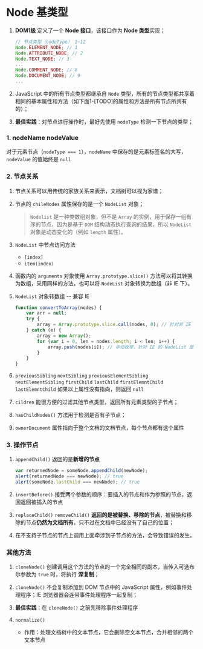 # Node 基类型
1. **DOM1级** 定义了一个 **Node 接口**，该接口作为 **Node 类型**实现；

    ```javascript
    // 节点类型（nodeType） 1~12
    Node.ELEMENT_NODE; // 1
    Node.ATTRIBUTE_NODE; // 2
    Node.TEXT_NODE; // 3
    ...
    Node.COMMENT_NODE; // 8
    Node.DOCUMENT_NODE; // 9
    ...
    ```
2. JavaScript 中的所有节点类型都继承自 `Node` 类型，所有的节点类型都共享着相同的基本属性和方法（如下面1-[TODO]的属性和方法是所有节点所共有的）；

3. **最佳实践**：对节点进行操作时，最好先使用 `nodeType` 检测一下节点的类型；

### 1. nodeName nodeValue
对于元素节点（`nodeType === 1`），`nodeName` 中保存的是元素标签名的大写，`nodeValue` 的值始终是 `null`

### 2. 节点关系
1. 节点关系可以用传统的家族关系来表示，文档树可以视为家谱；

2. 节点的 `chileNodes` 属性保存的是一个 `NodeList` 对象；
    > `Nodelist` 是一种类数组对象，但不是 `Array` 的实例，用于保存一组有序的节点，因为是基于 `DOM` 结构动态执行查询的结果，所以 `NodeList` 对象是动态变化的（例如 `length` 属性）。

3. `NodeList` 中节点访问方法
    * `[index]`
    * `item(index)`

4. 函数内的 `arguments` 对象使用 `Array.prototype.slice()` 方法可以将其转换为数组，采用同样的方法，也可以将 `NodeList` 对象转换为数组（非 IE 下）。

5. `NodeList` 对象转数组 -- 兼容 IE
    ```javascript
    function convertToArray(nodes) {
        var arr = null;
        try {
            array = Array.prototype.slice.call(nodes, 0); // 针对非 IE
        } catch (e) {
            array = new Array();
            for (var i = 0, len = nodes.length; i < len; i++) {
                array.push(nodes[i]); // 手动枚举，针对 IE 的 NodeList 是 COM 对象
            }
        }
    }
    ```

6. `previousSibling` `nextSibling` `previousElementSibling` `nextElementSibling` `firstChild` `lastChild` `firstElemntChild` `lastElemntChild`
    如果以上属性没有指向，则返回 `null`

7. `cildren` 能很方便的过滤其他节点类型，返回所有元素类型的子节点；

8. `hasChildNodes()` 方法用于检测是否有子节点；

9. `ownerDocument` 属性指向于整个文档的文档节点，每个节点都有这个属性

### 3. 操作节点
1. `appendChild()` 返回的是**新增的节点**
    ```javascript
    var returnedNode = someNode.appendChild(newNode);
    alert(returnedNode === newNode); // true
    alert(someNode.lastChild === newNode); // true
    ```

2. `insertBefore()` 接受两个参数的顺序：要插入的节点和作为参照的节点，返回返回被插入的节点

3. `replaceChild()` `removeChild()` **返回的是被替换、移除的节点**，被替换和移除的节点**仍然为文档所有**，只不过在文档中已经没有了自己的位置；

4. 在不支持子节点的节点上调用上面牵涉到子节点的方法，会导致错误的发生。

### 其他方法
1. `cloneNode()` 创建调用这个方法的节点的一个完全相同的副本，当传入可选布尔参数为 `true` 时，将执行 **深复制**；

2. `cloneNode()` 不会复制添加到 DOM 节点中的 JavaScript 属性，例如事件处理程序；IE 浏览器器会连带事件处理程序一起复制；

3. **最佳实践**：在 `cloneNode()` 之前先移除事件处理程序

4. `normalize()`
    * 作用：处理文档树中的文本节点，它会删除空文本节点，合并相邻的两个文本节点
